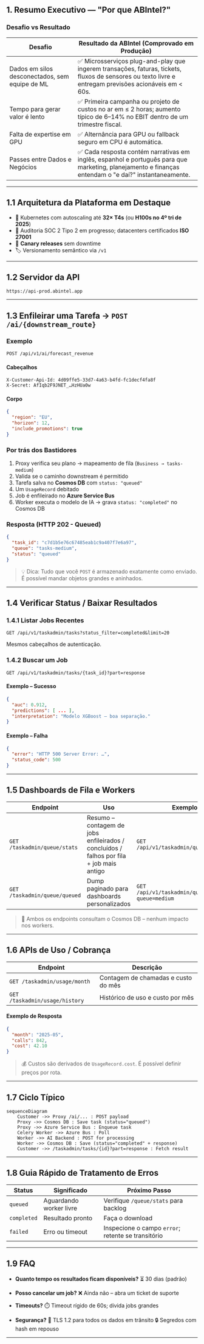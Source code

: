 ## 1. Resumo Executivo — "Por que ABIntel?"

### Desafio vs Resultado

| **Desafio**                        | **Resultado da ABIntel (Comprovado em Produção)** |
| ---------------------------------- | ------------------------------------------------- |
| Dados em silos desconectados, sem equipe de ML | ✅ Microsserviços plug-and-play que ingerem transações, faturas, tickets, fluxos de sensores ou texto livre e entregam previsões acionáveis em < 60s. |
| Tempo para gerar valor é lento     | ✅ Primeira campanha ou projeto de custos no ar em ≤ 2 horas; aumento típico de 6–14% no EBIT dentro de um trimestre fiscal. |
| Falta de expertise em GPU          | ✅ Alternância para GPU ou fallback seguro em CPU é automática. |
| Passes entre Dados e Negócios      | ✅ Cada resposta contém narrativas em inglês, espanhol e português para que marketing, planejamento e finanças entendam o "e daí?" instantaneamente. |

---

## 1.1 Arquitetura da Plataforma em Destaque

* 🧩 Kubernetes com autoscaling até **32× T4s** (ou **H100s no 4º tri de 2025**)
* 🔐 Auditoria SOC 2 Tipo 2 em progresso; datacenters certificados **ISO 27001**
* 🚀 **Canary releases** sem downtime
* 🏷️ Versionamento semântico via `/v1`

---

## 1.2 Servidor da API

```
https://api-prod.abintel.app
```

---

## 1.3 Enfileirar uma Tarefa → `POST /ai/{downstream_route}`

### Exemplo

```http
POST /api/v1/ai/forecast_revenue
```

#### Cabeçalhos

```http
X-Customer-Api-Id: 4d09ffe5-33d7-4a63-b4fd-fc1decf4fa8f
X-Secret: AfIqb2F9JNET_…HzHUa0w
```

#### Corpo

```json
{
  "region": "EU",
  "horizon": 12,
  "include_promotions": true
}
```

### Por trás dos Bastidores

1. Proxy verifica seu plano → mapeamento de fila (`Business → tasks-medium`)
2. Valida se o caminho downstream é permitido
3. Tarefa salva no **Cosmos DB** com `status: "queued"`
4. Um `UsageRecord` debitado
5. Job é enfileirado no **Azure Service Bus**
6. Worker executa o modelo de IA → grava `status: "completed"` no Cosmos DB

### Resposta (HTTP 202 - Queued)

```json
{
  "task_id": "c7d1b5e76c67485eab1c9a407f7e6a97",
  "queue": "tasks-medium",
  "status": "queued"
}
```

> 💡 Dica: Tudo que você `POST` é armazenado exatamente como enviado. É possível mandar objetos grandes e aninhados.

---

## 1.4 Verificar Status / Baixar Resultados

### 1.4.1 Listar Jobs Recentes

```http
GET /api/v1/taskadmin/tasks?status_filter=completed&limit=20
```

Mesmos cabeçalhos de autenticação.

### 1.4.2 Buscar um Job

```http
GET /api/v1/taskadmin/tasks/{task_id}?part=response
```

#### Exemplo – Sucesso

```json
{
  "auc": 0.912,
  "predictions": [ ... ],
  "interpretation": "Modelo XGBoost – boa separação."
}
```

#### Exemplo – Falha

```json
{
  "error": "HTTP 500 Server Error: …",
  "status_code": 500
}
```

---

## 1.5 Dashboards de Fila e Workers

| **Endpoint**                  | **Uso**                                                         | **Exemplo** |
| ----------------------------- | ---------------------------------------------------------------- | ----------- |
| `GET /taskadmin/queue/stats`  | Resumo – contagem de jobs enfileirados / concluídos / falhos por fila + job mais antigo | `GET /api/v1/taskadmin/queue/stats` |
| `GET /taskadmin/queue/queued` | Dump paginado para dashboards personalizados                     | `GET /api/v1/taskadmin/queue/queued?queue=medium` |

> 🧠 Ambos os endpoints consultam o Cosmos DB – nenhum impacto nos workers.

---

## 1.6 APIs de Uso / Cobrança

| Endpoint                       | Descrição                             |
| ------------------------------ | ------------------------------------- |
| `GET /taskadmin/usage/month`   | Contagem de chamadas e custo do mês   |
| `GET /taskadmin/usage/history` | Histórico de uso e custo por mês      |

#### Exemplo de Resposta

```json
{
  "month": "2025-05",
  "calls": 842,
  "cost": 42.10
}
```

> 💰 Custos são derivados de `UsageRecord.cost`. É possível definir preços por rota.

---

## 1.7 Ciclo Típico

```
sequenceDiagram
    Customer ->> Proxy /ai/... : POST payload
    Proxy ->> Cosmos DB : Save task (status="queued")
    Proxy ->> Azure Service Bus : Enqueue task
    Celery Worker ->> Azure Bus : Poll
    Worker ->> AI Backend : POST for processing
    Worker ->> Cosmos DB : Save (status="completed" + response)
    Customer ->> /taskadmin/tasks/{id}?part=response : Fetch result
```

---

## 1.8 Guia Rápido de Tratamento de Erros

| **Status**  | **Significado**            | **Próximo Passo**                         |
| ----------- | -------------------------- | ----------------------------------------- |
| `queued`    | Aguardando worker livre    | Verifique `/queue/stats` para backlog     |
| `completed` | Resultado pronto           | Faça o download                           |
| `failed`    | Erro ou timeout            | Inspecione o campo `error`; retente se transitório |

---

## 1.9 FAQ

* **Quanto tempo os resultados ficam disponíveis?**
  ⏳ 30 dias (padrão)

* **Posso cancelar um job?**
  ❌ Ainda não – abra um ticket de suporte

* **Timeouts?**
  ⏱️ Timeout rígido de 60s; divida jobs grandes

* **Segurança?**
  🔐 TLS 1.2 para todos os dados em trânsito
  🔒 Segredos com hash em repouso

---
